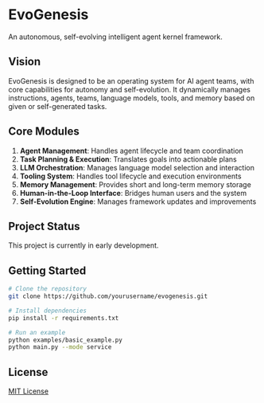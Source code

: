 # EvoGenesis

An autonomous, self-evolving intelligent agent kernel framework.

## Vision

EvoGenesis is designed to be an operating system for AI agent teams, with core capabilities for autonomy and self-evolution. It dynamically manages instructions, agents, teams, language models, tools, and memory based on given or self-generated tasks.

## Core Modules

1. **Agent Management**: Handles agent lifecycle and team coordination
2. **Task Planning & Execution**: Translates goals into actionable plans
3. **LLM Orchestration**: Manages language model selection and interaction
4. **Tooling System**: Handles tool lifecycle and execution environments
5. **Memory Management**: Provides short and long-term memory storage
6. **Human-in-the-Loop Interface**: Bridges human users and the system
7. **Self-Evolution Engine**: Manages framework updates and improvements

## Project Status

This project is currently in early development.

## Getting Started

```bash
# Clone the repository
git clone https://github.com/yourusername/evogenesis.git

# Install dependencies
pip install -r requirements.txt

# Run an example
python examples/basic_example.py
python main.py --mode service
```

## License

[MIT License](LICENSE)
